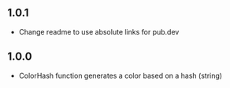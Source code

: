 ## 1.0.1

- Change readme to use absolute links for pub.dev

## 1.0.0

- ColorHash function generates a color based on a hash (string)
